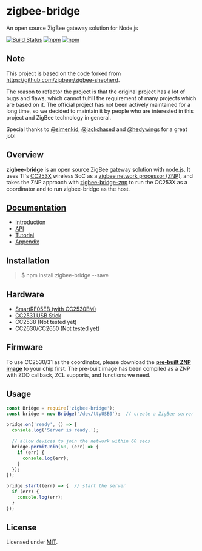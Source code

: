# zigbee-bridge
An open source ZigBee gateway solution for Node.js

[![Build Status](https://travis-ci.com/open-zigbee/zigbee-bridge.svg?branch=master)](https://travis-ci.com/open-zigbee/zigbee-bridge)
[![npm](https://img.shields.io/npm/v/zigbee-bridge.svg?maxAge=2592000)](https://www.npmjs.com/package/zigbee-bridge)
[![npm](https://img.shields.io/npm/l/zigbee-bridge.svg?maxAge=2592000)](https://www.npmjs.com/package/zigbee-bridge)

## Note

This project is based on the code forked from https://github.com/zigbeer/zigbee-shepherd.

The reason to refactor the project is that the original project has a lot of bugs and flaws, which cannot fulfill the requirement of many projects which are based on it. The official project has not been actively maintained for a long time, so we decided to maintain it by people who are interested in this project and ZigBee technology in general.

Special thanks to [@simenkid](https://github.com/simenkid), [@jackchased](https://github.com/jackchased) and [@hedywings](https://github.com/hedywings) for a great job!

## Overview

**zigbee-bridge** is an open source ZigBee gateway solution with node.js. It uses TI's [CC253X](http://www.ti.com/lsds/ti/wireless_connectivity/zigbee/overview.page) wireless SoC as a [zigbee network processor (ZNP)](http://www.ti.com/lit/an/swra444/swra444.pdf), and takes the ZNP approach with [zigbee-bridge-znp](https://github.com/open-zigbee/zigbee-bridge-znp) to run the CC253X as a coordinator and to run zigbee-bridge as the host.

## [Documentation](./docs/README.md)

* [Introduction](./docs/Introduction.md)
* [API](./docs/API.md)
* [Tutorial](./docs/tutorial/README.md)
* [Appendix](./docs/Appendix.md)

## Installation

> $ npm install zigbee-bridge --save

## Hardware

- [SmartRF05EB (with CC2530EM)](http://www.ti.com/tool/cc2530dk)
- [CC2531 USB Stick](http://www.ti.com/tool/cc2531emk)
- CC2538 (Not tested yet)
- CC2630/CC2650 (Not tested yet)

## Firmware

To use CC2530/31 as the coordinator, please download the [**pre-built ZNP image**](https://github.com/Koenkk/Z-Stack-firmware) to your chip first. The pre-built image has been compiled as a ZNP with ZDO callback, ZCL supports, and functions we need.

## Usage

```js
const Bridge = require('zigbee-bridge');
const bridge = new Bridge('/dev/ttyUSB0');  // create a ZigBee server

bridge.on('ready', () => {
  console.log('Server is ready.');

  // allow devices to join the network within 60 secs
  bridge.permitJoin(60, (err) => {
    if (err) {
      console.log(err);
    }
  });
});

bridge.start((err) => {  // start the server
  if (err) {
    console.log(err);
  }
});
```

## License

Licensed under [MIT](./LICENSE).